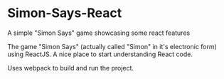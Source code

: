 # Simon-Says-React
A simple "Simon Says" game showcasing some react features

The game "Simon Says" (actually called "Simon" in it's electronic form) using ReactJS.
A nice place to start understanding React code.

Uses webpack to build and run the project.
